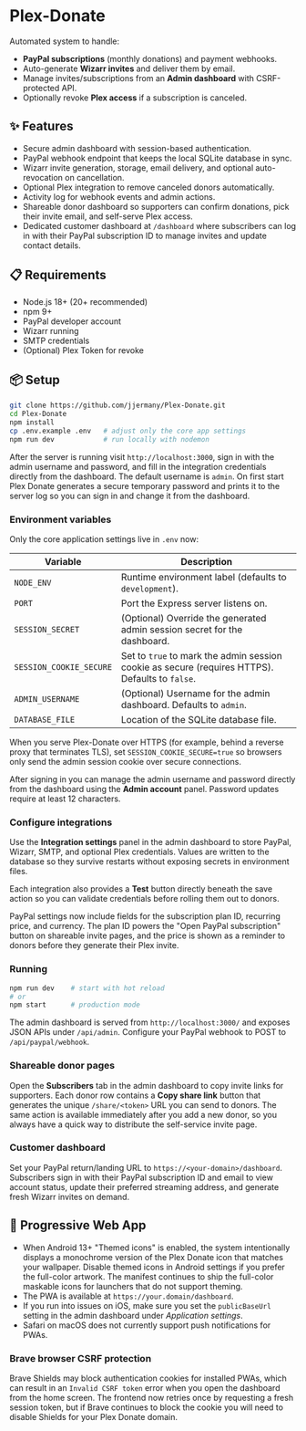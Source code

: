 # Plex-Donate

Automated system to handle:
- **PayPal subscriptions** (monthly donations) and payment webhooks.
- Auto-generate **Wizarr invites** and deliver them by email.
- Manage invites/subscriptions from an **Admin dashboard** with CSRF-protected API.
- Optionally revoke **Plex access** if a subscription is canceled.

## ✨ Features

- Secure admin dashboard with session-based authentication.
- PayPal webhook endpoint that keeps the local SQLite database in sync.
- Wizarr invite generation, storage, email delivery, and optional auto-revocation on cancellation.
- Optional Plex integration to remove canceled donors automatically.
- Activity log for webhook events and admin actions.
- Shareable donor dashboard so supporters can confirm donations, pick their invite email, and self-serve Plex access.
- Dedicated customer dashboard at `/dashboard` where subscribers can log in with their PayPal subscription ID to manage invites and update contact details.

## 📋 Requirements
- Node.js 18+ (20+ recommended)
- npm 9+
- PayPal developer account
- Wizarr running
- SMTP credentials
- (Optional) Plex Token for revoke

## 📦 Setup

```bash
git clone https://github.com/jjermany/Plex-Donate.git
cd Plex-Donate
npm install
cp .env.example .env   # adjust only the core app settings
npm run dev            # run locally with nodemon
```

After the server is running visit `http://localhost:3000`, sign in with the admin username and password, and fill in the integration credentials directly from the dashboard. The default username is `admin`. On first start Plex Donate generates a secure temporary password and prints it to the server log so you can sign in and change it from the dashboard.

### Environment variables

Only the core application settings live in `.env` now:

| Variable | Description |
| --- | --- |
| `NODE_ENV` | Runtime environment label (defaults to `development`). |
| `PORT` | Port the Express server listens on. |
| `SESSION_SECRET` | (Optional) Override the generated admin session secret for the dashboard. |
| `SESSION_COOKIE_SECURE` | Set to `true` to mark the admin session cookie as secure (requires HTTPS). Defaults to `false`. |
| `ADMIN_USERNAME` | (Optional) Username for the admin dashboard. Defaults to `admin`. |
| `DATABASE_FILE` | Location of the SQLite database file. |

When you serve Plex-Donate over HTTPS (for example, behind a reverse proxy that terminates TLS), set `SESSION_COOKIE_SECURE=true` so browsers only send the admin session cookie over secure connections.

After signing in you can manage the admin username and password directly from the dashboard using the **Admin account** panel. Password updates require at least 12 characters.

### Configure integrations

Use the **Integration settings** panel in the admin dashboard to store PayPal, Wizarr, SMTP, and optional Plex credentials. Values are written to the database so they survive restarts without exposing secrets in environment files.

Each integration also provides a **Test** button directly beneath the save action so you can validate credentials before rolling them out to donors.

PayPal settings now include fields for the subscription plan ID, recurring price, and currency. The plan ID powers the "Open PayPal subscription" button on shareable invite pages, and the price is shown as a reminder to donors before they generate their Plex invite.

### Running

```bash
npm run dev    # start with hot reload
# or
npm start      # production mode
```

The admin dashboard is served from `http://localhost:3000/` and exposes JSON APIs under `/api/admin`. Configure your PayPal webhook to POST to `/api/paypal/webhook`.

### Shareable donor pages

Open the **Subscribers** tab in the admin dashboard to copy invite links for supporters. Each donor row contains a **Copy share link** button that generates the unique `/share/<token>` URL you can send to donors. The same action is available immediately after you add a new donor, so you always have a quick way to distribute the self-service invite page.

### Customer dashboard

Set your PayPal return/landing URL to `https://<your-domain>/dashboard`. Subscribers sign in with their PayPal subscription ID and email to view account status, update their preferred streaming address, and generate fresh Wizarr invites on demand.

## 📱 Progressive Web App

- When Android 13+ "Themed icons" is enabled, the system intentionally displays
  a monochrome version of the Plex Donate icon that matches your wallpaper.
  Disable themed icons in Android settings if you prefer the full-color
  artwork. The manifest continues to ship the full-color maskable icons for
  launchers that do not support theming.
- The PWA is available at `https://your.domain/dashboard`.
- If you run into issues on iOS, make sure you set the `publicBaseUrl` setting
  in the admin dashboard under _Application settings_.
- Safari on macOS does not currently support push notifications for PWAs.

### Brave browser CSRF protection

Brave Shields may block authentication cookies for installed PWAs, which can
result in an `Invalid CSRF token` error when you open the dashboard from the
home screen. The frontend now retries once by requesting a fresh session token,
but if Brave continues to block the cookie you will need to disable Shields for
your Plex Donate domain.
